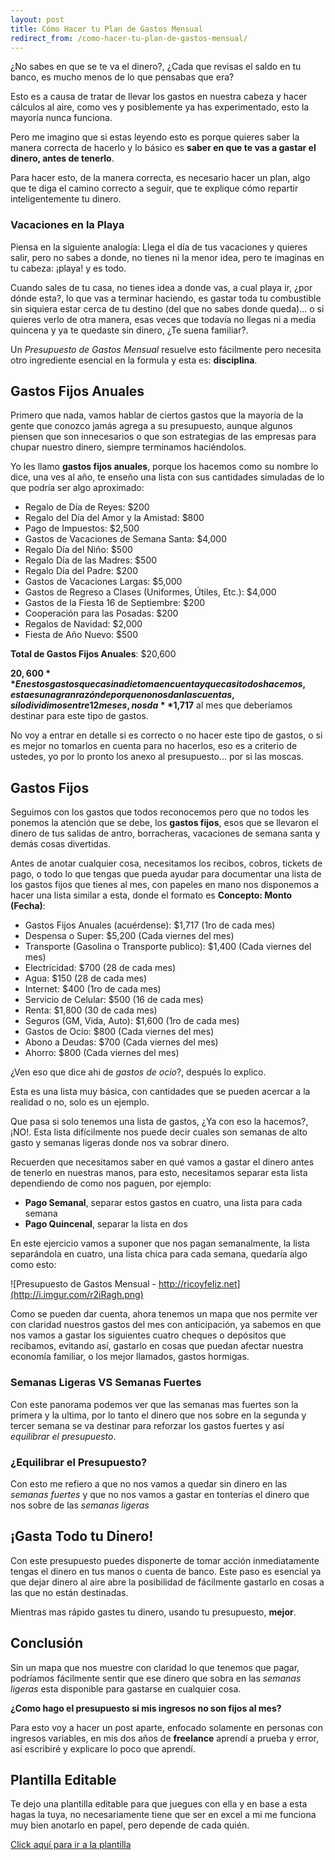 ```yaml
---
layout: post
title: Cómo Hacer tu Plan de Gastos Mensual
redirect_from: /como-hacer-tu-plan-de-gastos-mensual/
---
```


¿No sabes en que se te va el dinero?, ¿Cada que revisas el saldo en tu banco, es mucho menos de lo que pensabas que era?

Esto es a causa de tratar de llevar los gastos en nuestra cabeza y hacer cálculos al aire, como ves y posiblemente ya has experimentado, esto la mayoría nunca funciona.

Pero me imagino que si estas leyendo esto es porque quieres saber la manera correcta de hacerlo y lo básico es **saber en que te vas a gastar el dinero, antes de tenerlo**.

Para hacer esto, de la manera correcta, es necesario hacer un plan, algo que te diga el camino correcto a seguir, que te explique cómo repartir inteligentemente tu dinero. 

### Vacaciones en la Playa

Piensa en la siguiente analogía: Llega el día de tus vacaciones y quieres salir, pero no sabes a donde, no tienes ni la menor idea, pero te imaginas en tu cabeza: ¡playa! y es todo. 

Cuando sales de tu casa, no tienes idea a donde vas, a cual playa ir, ¿por dónde esta?, lo que vas a terminar haciendo, es gastar toda tu combustible sin siquiera estar cerca de tu destino (del que no sabes donde queda)... o si quieres verlo de otra manera, esas veces que todavía no llegas ni a media quincena y ya te quedaste sin dinero, ¿Te suena familiar?.

Un *Presupuesto de Gastos Mensual* resuelve esto fácilmente pero necesita otro ingrediente esencial en la formula y esta es: **disciplina**. 

## Gastos Fijos Anuales

Primero que nada, vamos hablar de ciertos gastos que la mayoría de la gente que conozco jamás agrega a su presupuesto, aunque algunos piensen que son innecesarios o que son estrategias de las empresas para chupar nuestro dinero, siempre terminamos haciéndolos. 

Yo les llamo **gastos fijos anuales**, porque los hacemos como su nombre lo dice, una ves al año, te enseño una lista con sus cantidades simuladas de lo que podría ser algo aproximado:

- Regalo de Día de Reyes: $200
- Regalo del Día del Amor y la Amistad: $800
- Pago de Impuestos: $2,500
- Gastos de Vacaciones de Semana Santa: $4,000
- Regalo Día del Niño: $500
- Regalo Día de las Madres: $500
- Regalo Día del Padre: $200
- Gastos de Vacaciones Largas: $5,000
- Gastos de Regreso a Clases (Uniformes, Útiles, Etc.): $4,000
- Gastos de la Fiesta 16 de Septiembre: $200
- Cooperación para las Posadas: $200
- Regalos de Navidad: $2,000
- Fiesta de Año Nuevo: $500

**Total de Gastos Fijos Anuales**: $20,600

**$20,600** En estos gastos que casi nadie toma en cuenta y que casi todos hacemos, esta es una gran razón de por que no nos dan las cuentas, si lo dividimos entre 12 meses, nos da **$1,717** al mes que deberíamos destinar para este tipo de gastos.

No voy a entrar en detalle si es correcto o no hacer este tipo de gastos, o si es mejor no tomarlos en cuenta para no hacerlos, eso es a criterio de ustedes, yo por lo pronto los anexo al presupuesto... por si las moscas.

## Gastos Fijos

Seguimos con los gastos que todos reconocemos pero que no todos les ponemos la atención que se debe, los **gastos fijos**, esos que se llevaron el dinero de tus salidas de antro, borracheras, vacaciones de semana santa y demás cosas divertidas.

Antes de anotar cualquier cosa, necesitamos los recibos, cobros, tickets de pago, o todo lo que tengas que pueda ayudar para documentar una lista de los gastos fijos que tienes al mes, con papeles en mano nos disponemos a hacer una lista similar a esta, donde el formato es **Concepto: Monto (Fecha)**:

- Gastos Fijos Anuales (acuérdense): $1,717 (1ro de cada mes)
- Despensa o Super: $5,200 (Cada viernes del mes)
- Transporte (Gasolina o Transporte publico): $1,400 (Cada viernes del mes)
- Electricidad: $700 (28 de cada mes)
- Agua: $150 (28 de cada mes)
- Internet: $400 (1ro de cada mes)
- Servicio de Celular: $500 (16 de cada mes)
- Renta: $1,800 (30 de cada mes)
- Seguros (GM, Vida, Auto): $1,600 (1ro de cada mes)
- Gastos de Ocio: $800 (Cada viernes del mes)
- Abono a Deudas: $700 (Cada viernes del mes)
- Ahorro: $800 (Cada viernes del mes)

¿Ven eso que dice ahi de *gastos de ocio*?, después lo explico.

Esta es una lista muy básica, con cantidades que se pueden acercar a la realidad o no, solo es un ejemplo.

Que pasa si solo tenemos una lista de gastos, ¿Ya con eso la hacemos?, ¡NO!. Esta lista difícilmente nos puede decir cuales son semanas de alto gasto y semanas ligeras donde nos va sobrar dinero.

Recuerden que necesitamos saber en qué vamos a gastar el dinero antes de tenerlo en nuestras manos, para esto, necesitamos separar esta lista dependiendo de como nos paguen, por ejemplo: 

- **Pago Semanal**, separar estos gastos en cuatro, una lista para cada semana
- **Pago Quincenal**, separar la lista en dos

En este ejercicio vamos a suponer que nos pagan semanalmente, la lista separándola en cuatro, una lista chica para cada semana, quedaría algo como esto:

![Presupuesto de Gastos Mensual - http://ricoyfeliz.net](http://i.imgur.com/r2iRagh.png)

Como se pueden dar cuenta, ahora tenemos un mapa que nos permite ver con claridad nuestros gastos del mes con anticipación, ya sabemos en que nos vamos a gastar los siguientes cuatro cheques o depósitos que recibamos, evitando así, gastarlo en cosas que puedan afectar nuestra economía familiar, o los mejor llamados, gastos hormigas.

### Semanas Ligeras VS Semanas Fuertes

Con este panorama podemos ver que las semanas mas fuertes son la primera y la ultima, por lo tanto el dinero que nos sobre en la segunda y tercer semana se va destinar para reforzar los gastos fuertes y así *equilibrar el presupuesto*.

### ¿Equilibrar el Presupuesto?

Con esto me refiero a que no nos vamos a quedar sin dinero en las *semanas fuertes* y que no nos vamos a gastar en tonterías el dinero que nos sobre de las *semanas ligeras*

## ¡Gasta Todo tu Dinero!

Con este presupuesto puedes disponerte de tomar acción inmediatamente tengas el dinero en tus manos o cuenta de banco. Este paso es esencial ya que dejar dinero al aire abre la posibilidad de fácilmente gastarlo en cosas a las que no están destinadas.

Mientras mas rápido gastes tu dinero, usando tu presupuesto, **mejor**.

## Conclusión

Sin un mapa que nos muestre con claridad lo que tenemos que pagar, podríamos fácilmente sentir que ese dinero que sobra en las *semanas ligeras* esta disponible para gastarse en cualquier cosa.

**¿Como hago el presupuesto si mis ingresos no son fijos al mes?**

Para esto voy a hacer un post aparte, enfocado solamente en personas con ingresos variables, en mis dos años de **freelance** aprendí a prueba y error, así escribiré y explicare lo poco que aprendí.

## Plantilla Editable

Te dejo una plantilla editable para que juegues con ella y en base a esta hagas la tuya, no necesariamente tiene que ser en excel a mi me funciona muy bien anotarlo en papel, pero depende de cada quién.

[Click aquí para ir a la plantilla](https://docs.zoho.com/sheet/published.do?rid=egrja2775f3ca54884c23ab975a669c95df5f)
